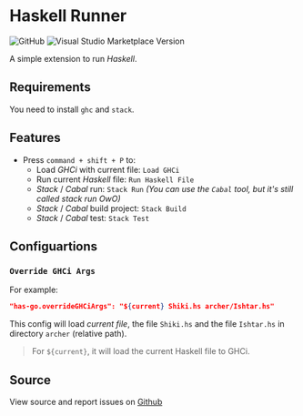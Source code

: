 # Haskell Runner

![GitHub](https://img.shields.io/github/license/meowcolm024/has-go)
![Visual Studio Marketplace Version](https://img.shields.io/visual-studio-marketplace/v/Meowcolm024.has-go)

A simple extension to run *Haskell*.

## Requirements

You need to install `ghc` and `stack`.

## Features

- Press `command + shift + P` to:
  - Load *GHCi* with current file: `Load GHCi`
  - Run current *Haskell* file: `Run Haskell File`
  - *Stack* / *Cabal* run: `Stack Run` *(You can use the `Cabal` tool, but it's still called stack run OwO)*
  - *Stack* / *Cabal* build project: `Stack Build`
  - *Stack* / *Cabal* test: `Stack Test`

## Configuartions

### `Override GHCi Args`

For example:

``` json
"has-go.overrideGHCiArgs": "${current} Shiki.hs archer/Ishtar.hs"
```

This config will load *current file*, the file `Shiki.hs` and the file `Ishtar.hs` in directory `archer` (relative path).

> For `${current}`, it will load the current Haskell file to GHCi.

## Source

View source and report issues on [Github](https://github.com/Meowcolm024/has-go)
